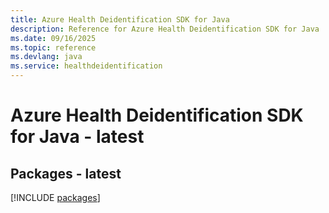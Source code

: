 ```yaml
---
title: Azure Health Deidentification SDK for Java
description: Reference for Azure Health Deidentification SDK for Java
ms.date: 09/16/2025
ms.topic: reference
ms.devlang: java
ms.service: healthdeidentification
---
```

# Azure Health Deidentification SDK for Java - latest
## Packages - latest
[!INCLUDE [packages](health-deidentification-index.md)]